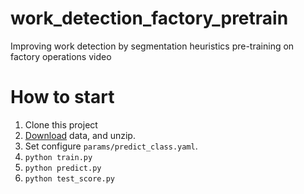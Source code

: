 # work_detection_factory_pretrain
Improving work detection by segmentation heuristics pre-training on factory operations video

# How to start
1. Clone this project
2. [Download](https://drive.google.com/drive/folders/1KvXQ5CzhU173uSxVAtkNO0yABsatpmFp?usp=sharing) data, and unzip.
3. Set configure `params/predict_class.yaml`.
4. `python train.py`
5. `python predict.py`
5. `python test_score.py`

